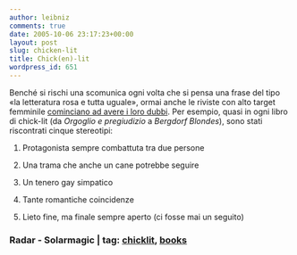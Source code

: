 ```yaml
---
author: leibniz
comments: true
date: 2005-10-06 23:17:23+00:00
layout: post
slug: chicken-lit
title: Chick(en)-lit
wordpress_id: 651
---
```


Benché si rischi una scomunica ogni volta che si pensa una frase del tipo «la letteratura rosa e tutta uguale», ormai anche le riviste con alto target femminile [cominciano ad avere i loro dubbi](http://www.radaronline.com/web-only/how-to/2005/10/girls-guide-to-hunting-and-pecking.php). Per esempio, quasi in ogni libro di chick-lit (da _Orgoglio e pregiudizio_ a _Bergdorf Blondes_), sono stati riscontrati cinque stereotipi:   

 
  1. Protagonista sempre combattuta tra due persone
  
  2. Una trama che anche un cane potrebbe seguire
  
  3. Un tenero gay simpatico  
 
  
  4. Tante romantiche coincidenze
  
  5. Lieto fine, ma finale sempre aperto (ci fosse mai un seguito)
 

### Radar - Solarmagic | tag: [chicklit](http://www.technorati.com/tags/chicklit), [books](http://www.technorati.com/tags/books)
